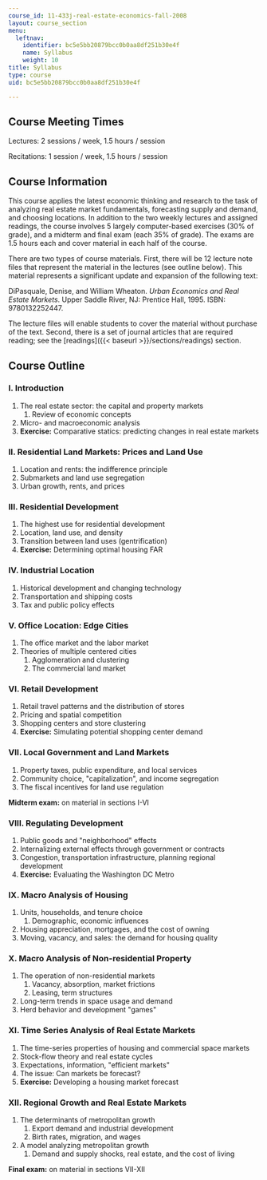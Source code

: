 ```yaml
---
course_id: 11-433j-real-estate-economics-fall-2008
layout: course_section
menu:
  leftnav:
    identifier: bc5e5bb20879bcc0b0aa8df251b30e4f
    name: Syllabus
    weight: 10
title: Syllabus
type: course
uid: bc5e5bb20879bcc0b0aa8df251b30e4f

---
```


Course Meeting Times
--------------------

Lectures: 2 sessions / week, 1.5 hours / session

Recitations: 1 session / week, 1.5 hours / session

Course Information
------------------

This course applies the latest economic thinking and research to the task of analyzing real estate market fundamentals, forecasting supply and demand, and choosing locations. In addition to the two weekly lectures and assigned readings, the course involves 5 largely computer-based exercises (30% of grade), and a midterm and final exam (each 35% of grade). The exams are 1.5 hours each and cover material in each half of the course.

There are two types of course materials. First, there will be 12 lecture note files that represent the material in the lectures (see outline below). This material represents a significant update and expansion of the following text:

DiPasquale, Denise, and William Wheaton. _Urban Economics and Real Estate Markets_. Upper Saddle River, NJ: Prentice Hall, 1995. ISBN: 9780132252447.

The lecture files will enable students to cover the material without purchase of the text. Second, there is a set of journal articles that are required reading; see the [readings]({{< baseurl >}}/sections/readings) section.

Course Outline
--------------

### I. Introduction

1.  The real estate sector: the capital and property markets
    1.  Review of economic concepts
2.  Micro- and macroeconomic analysis
3.  **Exercise:** Comparative statics: predicting changes in real estate markets

### II. Residential Land Markets: Prices and Land Use

1.  Location and rents: the indifference principle
2.  Submarkets and land use segregation
3.  Urban growth, rents, and prices

### III. Residential Development

1.  The highest use for residential development
2.  Location, land use, and density
3.  Transition between land uses (gentrification)
4.  **Exercise:** Determining optimal housing FAR

### IV. Industrial Location

1.  Historical development and changing technology
2.  Transportation and shipping costs
3.  Tax and public policy effects

### V. Office Location: Edge Cities

1.  The office market and the labor market
2.  Theories of multiple centered cities
    1.  Agglomeration and clustering
    2.  The commercial land market

### VI. Retail Development

1.  Retail travel patterns and the distribution of stores
2.  Pricing and spatial competition
3.  Shopping centers and store clustering
4.  **Exercise:** Simulating potential shopping center demand

### VII. Local Government and Land Markets

1.  Property taxes, public expenditure, and local services
2.  Community choice, "capitalization", and income segregation
3.  The fiscal incentives for land use regulation

**Midterm exam:** on material in sections I-VI

### VIII. Regulating Development

1.  Public goods and "neighborhood" effects
2.  Internalizing external effects through government or contracts
3.  Congestion, transportation infrastructure, planning regional development
4.  **Exercise:** Evaluating the Washington DC Metro

### IX. Macro Analysis of Housing

1.  Units, households, and tenure choice
    1.  Demographic, economic influences
2.  Housing appreciation, mortgages, and the cost of owning
3.  Moving, vacancy, and sales: the demand for housing quality

### X. Macro Analysis of Non-residential Property

1.  The operation of non-residential markets
    1.  Vacancy, absorption, market frictions
    2.  Leasing, term structures
2.  Long-term trends in space usage and demand
3.  Herd behavior and development "games"

### XI. Time Series Analysis of Real Estate Markets

1.  The time-series properties of housing and commercial space markets
2.  Stock-flow theory and real estate cycles
3.  Expectations, information, "efficient markets"
4.  The issue: Can markets be forecast?
5.  **Exercise:** Developing a housing market forecast

### XII. Regional Growth and Real Estate Markets

1.  The determinants of metropolitan growth
    1.  Export demand and industrial development
    2.  Birth rates, migration, and wages
2.  A model analyzing metropolitan growth
    1.  Demand and supply shocks, real estate, and the cost of living

**Final exam:** on material in sections VII-XII